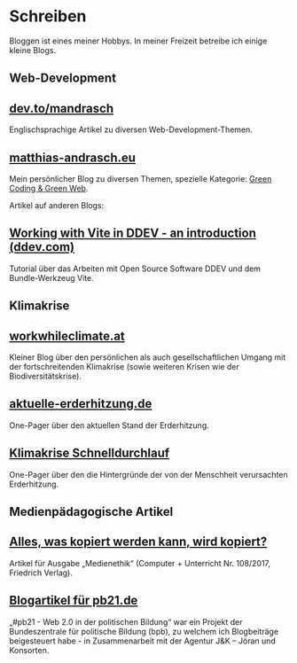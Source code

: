 # Schreiben

Bloggen ist eines meiner Hobbys. In meiner Freizeit betreibe ich einige kleine Blogs.

## Web-Development

<article>
    <a href="https://dev.to/mandrasch" target="_blank">
        <h2>dev.to/mandrasch</h2>
    </a>
    <p>Englischsprachige Artikel zu diversen Web-Development-Themen.</p>
</article>

<article>
    <a href="https://matthias-andrasch.eu" target="_blank">
        <h2>matthias-andrasch.eu</h2>
    </a>
    <p>
        Mein persönlicher Blog zu diversen Themen, spezielle Kategorie: 
        <a href="https://matthias-andrasch.eu/cat/green-coding-green-web/">
            Green Coding & Green Web</a
        >.
    </p>
</article>

<p>Artikel auf anderen Blogs:</p>

<article>
    <a href="https://ddev.com/blog/working-with-vite-in-ddev/" target="_blank" 
        ><h2>Working with Vite in DDEV - an introduction (ddev.com)</h2></a
    >
    <p>Tutorial über das Arbeiten mit Open Source Software DDEV und dem Bundle-Werkzeug Vite.</p>
</article>

## Klimakrise

<article>
    <a href="https://workwhileclimate.at/" target="_blank">
        <h2>workwhileclimate.at</h2>
    </a>
    <p>Kleiner Blog über den persönlichen als auch gesellschaftlichen Umgang mit der fortschreitenden Klimakrise (sowie weiteren Krisen wie der Biodiversitätskrise).</p>
</article>

<article>
    <a href="https://aktuelle-erderhitzung.de" target="_blank">
        <h2>aktuelle-erderhitzung.de</h2>
    </a>
    <p>One-Pager über den aktuellen Stand der Erderhitzung.</p>
</article>

<article>
    <a href="https://klimakrise-schnelldurchlauf.mandrasch.eu/" target="_blank">
        <h2>Klimakrise Schnelldurchlauf</h2>
    </a>
    <p>One-Pager über den die Hintergründe der von der Menschheit verursachten Erderhitzung.</p>
</article>

## Medienpädagogische Artikel

<article>
    <a href="https://matthias-andrasch.eu/2017/alles-was-kopiert-werden-kann-wird-kopiert/" target="_blank">
    <h2>Alles, was kopiert werden kann, wird kopiert?</h2>
    </a>
    <p>Artikel für Ausgabe „Medienethik“ (Computer + Unterricht Nr. 108/2017, Friedrich Verlag).</p>
</article>

<article>
    <a href="https://pb22.uber.space/author/mandrasch/" target="_blank">
    <h2>Blogartikel für pb21.de</h2>
    </a>
    <p>„#pb21 - Web 2.0 in der politischen Bildung“ war ein Projekt der Bundeszentrale für politische Bildung (bpb), zu welchem ich Blogbeiträge beigesteuert habe - in Zusammenarbeit mit der Agentur J&K – Jöran und Konsorten.</p>
</article>
